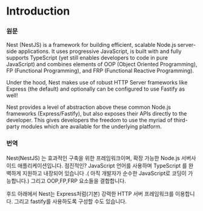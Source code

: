 # Introduction

### 원문

Nest (NestJS) is a framework for building efficient, scalable Node.js server-side applications. It uses progressive JavaScript, is built with and fully supports TypeScript (yet still enables developers to code in pure JavaScript) and combines elements of OOP (Object Oriented Programming), FP (Functional Programming), and FRP (Functional Reactive Programming).

Under the hood, Nest makes use of robust HTTP Server frameworks like Express (the default) and optionally can be configured to use Fastify as well!

Nest provides a level of abstraction above these common Node.js frameworks (Express/Fastify), but also exposes their APIs directly to the developer. This gives developers the freedom to use the myriad of third-party modules which are available for the underlying platform.

### 번역

Nest(NestJS) 는 효과적인 구축을 위한 프레임워크이며, 확장 가능한 Node.js 서버사이드 애플리케이션입니다.
점진적인? JavaScript 언어를 사용하며 TypeScript 를 완벽하게 지원하고 내장되어 있습니다 .( 아직 개발자가 순수한 JavaScript로 코딩이 가능합니다.)
그리고 OOP,FP,FRP 요소들을 결합합니다.

후드 아래에서 Nest는 Express처럼(기본) 강력한 HTTP 서버 프레임워크를 이용합니다. 그리고 fastify를 사용하도록 구성할 수도 있습니다.